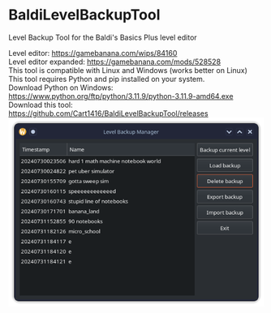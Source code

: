 # BaldiLevelBackupTool
Level Backup Tool for the Baldi's Basics Plus level editor

Level editor: https://gamebanana.com/wips/84160
<br>
Level editor expanded: https://gamebanana.com/mods/528528
<br>
This tool is compatible with Linux and Windows (works better on Linux)
<br>
This tool requires Python and pip installed on your system. 
<br>
Download Python on Windows: https://www.python.org/ftp/python/3.11.9/python-3.11.9-amd64.exe
<br>
Download this tool: https://github.com/Cart1416/BaldiLevelBackupTool/releases
<br>
![ScreenShot of the app](https://github.com/Cart1416/BaldiLevelBackupTool/blob/master/screenshot.png?raw=true)

